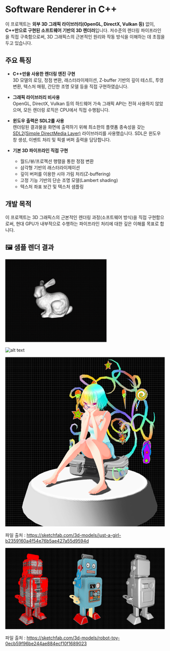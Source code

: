 # Software Renderer in C++

이 프로젝트는 **외부 3D 그래픽 라이브러리(OpenGL, DirectX, Vulkan 등)** 없이, **C++만으로 구현된 소프트웨어 기반의 3D 렌더러**입니다. 저수준의 렌더링 파이프라인을 직접 구축함으로써, 3D 그래픽스의 근본적인 원리와 작동 방식을 이해하는 데 초점을 두고 있습니다.

## 주요 특징

- **C++만을 사용한 렌더링 엔진 구현**  
  3D 모델의 로딩, 정점 변환, 래스터라이제이션, Z-buffer 기반의 깊이 테스트, 투영 변환, 텍스처 매핑, 간단한 조명 모델 등을 직접 구현하였습니다.
  
- **그래픽 라이브러리 비사용**  
  OpenGL, DirectX, Vulkan 등의 하드웨어 가속 그래픽 API는 전혀 사용하지 않았으며, 모든 렌더링 로직은 CPU에서 직접 수행됩니다.

- **윈도우 출력은 SDL2를 사용**  
  렌더링된 결과물을 화면에 출력하기 위해 최소한의 플랫폼 종속성을 갖는 [SDL2(Simple DirectMedia Layer)](https://www.libsdl.org/) 라이브러리를 사용했습니다. SDL은 윈도우 창 생성, 이벤트 처리 및 픽셀 버퍼 출력을 담당합니다.

- **기본 3D 파이프라인 직접 구현**
  - 월드/뷰/프로젝션 행렬을 통한 정점 변환
  - 삼각형 기반의 래스터라이제이션
  - 깊이 버퍼를 이용한 시야 가림 처리(Z-buffering)
  - 고정 기능 기반의 단순 조명 모델(Lambert shading)
  - 텍스처 좌표 보간 및 텍스처 샘플링

## 개발 목적

이 프로젝트는 3D 그래픽스의 근본적인 렌더링 과정(소프트웨어 방식)을 직접 구현함으로써, 현대 GPU가 내부적으로 수행하는 파이프라인 처리에 대한 깊은 이해를 목표로 합니다.


## 🖼️ 샘플 렌더 결과

![bunny render](screenshot/bunny.gif)





![alt text](screenshot/girl.gif)


![alt text](screenshot/girl.png)



파일 출처 : https://sketchfab.com/3d-models/just-a-girl-b2359160a4f54e76b5ae427a55d9594d








![alt text](screenshot/robot.png)



파일 출처 : https://sketchfab.com/3d-models/robot-toy-0ecb59f96be244ae884ecf10f1689023